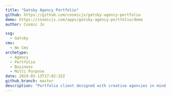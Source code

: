 ```yaml
---
title: "Gatsby Agency Portfolio"
github: https://github.com/cosmicjs/gatsby-agency-portfolio
demo: https://cosmicjs.com/apps/gatsby-agency-portfolio/demo
author: Cosmic Js

ssg:
  - Gatsby
cms:
  - No Cms
archetype:
  - Agency
  - Portfolio
  - Business
  - Multi Purpose
date: 2019-05-13T17:02:32Z
github_branch: master
description: "Portfolio client designed with creative agencies in mind."
---
```

